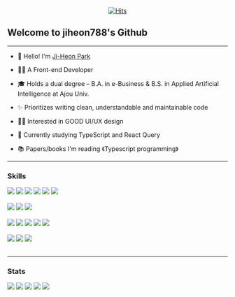 <div align="center"> 
  
[![Hits](https://hits.seeyoufarm.com/api/count/incr/badge.svg?url=https%3A%2F%2Fgithub.com%2Fjiheon788%2Fhit-counter&count_bg=%5bcdec&title_bg=%23000000&icon=&icon_color=%232B2929&title=hits&edge_flat=false)](https://hits.seeyoufarm.com)
  
</div>

## Welcome to jiheon788's Github

---

- 👋 Hello! I'm [Ji-Heon Park](https://github.com/jiheon788/resume)

- 👨‍💻 A Front-end Developer

- 🎓 Holds a dual degree – B.A. in e-Business & B.S. in Applied Artificial Intelligence at Ajou Univ.

- ✨ Prioritizes writing clean, understandable and maintainable code

- 👨‍🎨 Interested in GOOD UI/UX design

- 🌱 Currently studying TypeScript and React Query

- 📚 Papers/books I'm reading 《Typescript programming》

---

### Skills

<div>
<img src="https://img.shields.io/badge/JavaScript-111111?style=flat-square&logo=JavaScript&logoColor=white"/>
<img src="https://img.shields.io/badge/TypeScript-111111?style=flat-square&logo=TypeScript&logoColor=white"/>
<img src="https://img.shields.io/badge/HTML5-111111?style=flat-square&logo=HTML5&logoColor=white"/>
<img src="https://img.shields.io/badge/CSS3-111111?style=flat-square&logo=CSS3&logoColor=white"/>
<img src="https://img.shields.io/badge/Python-111111?style=flat-square&logo=Python&logoColor=white"/>
<img src="https://img.shields.io/badge/R-111111?style=flat-square&logo=R&logoColor=white"/>
</div>
<br>

<div>
<img src="https://img.shields.io/badge/React-111111?style=flat-square&logo=React&logoColor=white"/>
<img src="https://img.shields.io/badge/Redux-111111?style=flat-square&logo=Redux&logoColor=white"/>
<img src="https://img.shields.io/badge/Jquery-111111?style=flat-square&logo=Jquery&logoColor=white"/>
<!-- <img src="https://img.shields.io/badge/Webpack-111111?style=flat-square&logo=Webpack&logoColor=white"/> -->
</div>
<br>
  
<div>
<img src="https://img.shields.io/badge/Express-111111?style=flat-square&logo=Express&logoColor=white"/>
<img src="https://img.shields.io/badge/Node.js-111111?style=flat-square&logo=Node.js&logoColor=white"/>
<img src="https://img.shields.io/badge/FastAPI-111111?style=flat-square&logo=FastAPI&logoColor=white"/>
<img src="https://img.shields.io/badge/Flask-111111?style=flat-square&logo=Flask&logoColor=white"/>
<img src="https://img.shields.io/badge/MongoDB-111111?style=flat-square&logo=MongoDB&logoColor=white"/>
</div>
<br>

<div>
<img src="https://img.shields.io/badge/Netlify-111111?style=flat-square&logo=Netlify&logoColor=white"/>
<img src="https://img.shields.io/badge/TensorFlow-111111?style=flat-square&logo=TensorFlow&logoColor=white"/>
<img src="https://img.shields.io/badge/scikit-learn-111111?style=flat-square&logo=scikit-learn&logoColor=white"/>
</div>

<br>
  
---

### Stats

![](http://github-profile-summary-cards.vercel.app/api/cards/profile-details?username=jiheon788&theme=github_dark)
![](http://github-profile-summary-cards.vercel.app/api/cards/stats?username=jiheon788&theme=github_dark)
![](http://github-profile-summary-cards.vercel.app/api/cards/productive-time?username=jiheon788&theme=github_dark&utcOffset=8)
![](http://github-profile-summary-cards.vercel.app/api/cards/repos-per-language?username=jiheon788&theme=github_dark)
![](http://github-profile-summary-cards.vercel.app/api/cards/most-commit-language?username=jiheon788&theme=github_dark)



